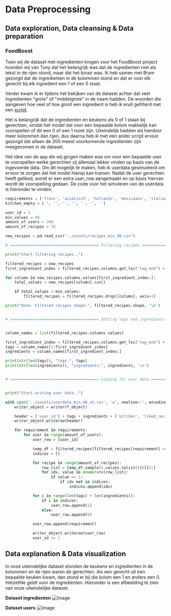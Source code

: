 # Data Preprocessing

## Data exploration, Data cleansing & Data preparation
### FoodBoost
Toen wij de dataset met ingredienten kregen voor het FoodBoost project hoorden wij van Tony dat het belangrijk was dat de ingredienten niet als tekst in de rijen stond, maar dat het binair was. Ik heb samen met Bram gezorgd dat de ingredienten in de kolommen stond en dat er voor elk gerecht bij elk ingredient een 1 of een 0 staat.

Verder kwam ik er tijdens het bekijken van de dataset achter dat veel ingredienten "grote" of "middelgrote" in de naam hadden. De woorden die aangeven hoe veel of hoe groot een ingredient is heb ik eruit gefilterd met een [script](code/foodboost/scripts/ingredients.py). 

Het is belangrijk dat de ingredienten en keukens als 0 of 1 staan bij gerechten, omdat het model dat voor een bepaalde kolom makkelijk kan voorspellen of dit een 0 of een 1 moet zijn. Uiteindelijk hadden wij hierdoor meer kolommen dan rijen, dus daarna heb ik met een ander script ervoor gezorgd dat alleen de 200 meest voorkomende ingredienten zijn meegenomen in de dataset.

Het idee van de app die wij gingen maken was om voor een bepaalde user te voorspellen welke gerechten zij allemaal lekker vinden op basis van de ingevoerde data. Om dit mogelijk te maken, heb ik userdata gesimuleerd om ervoor te zorgen dat het model hierop kan trainen. Nadat de user gerechten heeft geliked, wordt er een extra user_row aangemaakt en op basis hiervan wordt de voorspelling gedaan. De code voor het simuleren van de userdata is hieronder te vinden:
```python
requirements = ['frans', 'aziatisch', 'hollands', 'mexicaans', 'italiaans', 'mediterraan', 'amerikaans']
kitchen_empty = ['', '', '', '', '', '', '']

user_id = 1
min_values = 40
amount_of_users = 200
amount_of_recipes = 10

new_recipes = pd.read_csv("../assets/recipes_min_40.csv")

# ======================================= Filtering recipes ==========================================================

print("Start filtering recipes..")

filtered_recipes = new_recipes
first_ingredient_index = filtered_recipes.columns.get_loc("tag_end") + 1

for column in new_recipes.columns.values[first_ingredient_index:]:
    total_values = new_recipes[column].sum()

    if total_values < min_values:
        filtered_recipes = filtered_recipes.drop([column], axis=1)

print("Done. Filtered recipes shape:", filtered_recipes.shape, '\n')


# ======================================= Setting tags and ingredients ================================================


column_names = list(filtered_recipes.columns.values)

first_ingredient_index = filtered_recipes.columns.get_loc("tag_end") + 1
tags = column_names[2:first_ingredient_index]
ingredients = column_names[first_ingredient_index:]

print(str(len(tags)), "tags:", tags)
print(str(len(ingredients)), "ingredients:", ingredients, '\n')


# ======================================= Looping for user data ======================================================


print("Start writing user data..")

with open('../assets/userdata_min_40_v5.csv', 'w', newline='', encoding="utf-8") as f_object:
    writer_object = writer(f_object)

    header = ['user_id'] + tags + ingredients + ['kitchen', 'liked_recipes']
    writer_object.writerow(header)

    for requirement in requirements:
        for user in range(amount_of_users):
            user_row = [user_id]

            temp_df = filtered_recipes[filtered_recipes[requirement] == 1]
            indices = []

            for recipe in range(amount_of_recipes):
                row_list = temp_df.sample().values.tolist()[0][2:]
                for idx, value in enumerate(row_list):
                    if value == 1:
                        if idx not in indices:
                            indices.append(idx)

            for i in range(len(tags) + len(ingredients)):
                if i in indices:
                    user_row.append(1)
                else:
                    user_row.append(0)

            user_row.append(requirement)

            writer_object.writerow(user_row)
            user_id += 1
```

## Data explanation & Data visualization
In onze uiteindelijke dataset stonden de keukens en ingredienten in de kolommen en de rijen waren de gerechten. Als een gerecht uit een bepaalde keuken kwam, dan stond er bij die kolom een 1 en anders een 0. Hetzelfde geldt voor de ingredienten. Hieronder is een afbeelding te zien van onze uiteindelijke dataset.

**Dataset ingredienten**
![image](https://user-images.githubusercontent.com/123479172/214669280-0284d380-fec4-4acd-92e2-9a39944c9b5a.png)

**Dataset users**
![image](https://user-images.githubusercontent.com/123479172/214670812-5d746a1e-2ee4-47f5-80c0-1052c4a0511b.png)
